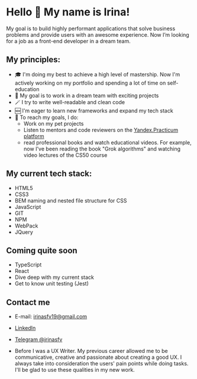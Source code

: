 # Hello 👋 My name is Irina!

My goal is to build highly performant applications that solve business problems and provide users with an awesome experience. 
Now I’m looking for a job as a front-end developer in a dream team.

## My principles:

* 🎓 I'm doing my best to achieve a high level of mastership. Now I'm actively working on my portfolio and spending a lot of time on self-education
* 🎯 My goal is to work in a dream team with exciting projects
* 🪄 I try to write well-readable and clean code
* 🆕 I'm eager to learn new frameworks and expand my tech stack
* 📌 To reach my goals, I do:
  * Work on my pet projects
  * Listen to mentors and code reviewers on the [Yandex.Practicum platform](https://practicum.com/)
  <!-- * [I solve problems on CodeWars](https://www.codewars.com/users/IreneSfv) -->
  * read professional books and watch educational videos. For example, now I've been reading the book "Grok algorithms" and watching video lectures of the CS50 course
  
## My current tech stack:

* HTML5
* CSS3
* BEM naming and nested file structure for CSS
* JavaScript
* GIT
* NPM
* WebPack
* JQuery

## Coming quite soon

* TypeScript
* React
* Dive deep with my current stack
* Get to know unit testing (Jest)

## Contact me

* E-mail: [irinasfv19@gmail.com](mailto:irinasfv19@gmail.com)
* [LinkedIn](https://www.linkedin.com/in/irene-safarova/)
* [Telegram @irinasfv](https://t.me/irinasfv)

* Before I was a UX Writer. My previous career allowed me to be communicative, creative and passionate about creating a good UX. I always take into consideration the users' pain points while doing tasks. I'll be glad to use these qualities in my new work.

<!--

 currently Yandex.Practicum online school
**IrinaSfv/IrinaSfv** is a ✨ _special_ ✨ repository because its `README.md` (this file) appears on your GitHub profile.

Here are some ideas to get you started:

- 🔭 I’m currently working on ...
- 🌱 I’m currently learning ...
- 👯 I’m looking to collaborate on ...
- 🤔 I’m looking for help with ...
- 💬 Ask me about ...
- 📫 How to reach me: ...
- 😄 Pronouns: ...
- ⚡ Fun fact: ...
-->
